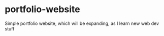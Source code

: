 # portfolio-website
Simple portfolio website, which will be expanding, as I learn new web dev stuff
